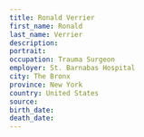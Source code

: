 ```yaml
---
title: Ronald Verrier
first_name: Ronald
last_name: Verrier
description: 
portrait: 
occupation: Trauma Surgeon
employer: St. Barnabas Hospital
city: The Bronx
province: New York
country: United States
source: 
birth_date: 
death_date: 
---
```


